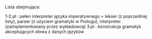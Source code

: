 Lista obejmująca:

1-2.pl : pełen interpreter języka imperatywnego = lekser (z poprzedniej listy), parser (z użyciem gramatyki w Prologu), interpreter (zaimplementowany przez wykładowcę)
3.pl : konstrukcja gramatyk akceptujących słowa z danych języków
